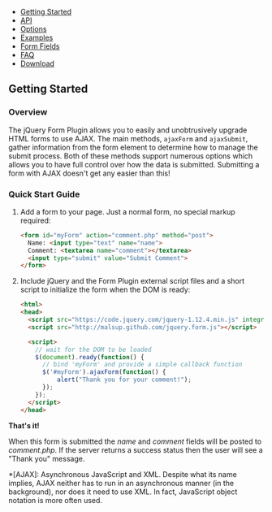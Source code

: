 ---
---

<div class="nav">
  <nav>
    <ul>
      <li class="active"><a href="/">Getting Started</a></li>
      <li><a href="http://malsup.com/jquery/form/#api">API</a></li>
      <li><a href="http://malsup.com/jquery/form/#options-object">Options</a></li>
      <li><a href="http://malsup.com/jquery/form/#ajaxForm">Examples</a></li>
      <li><a href="http://malsup.com/jquery/form/#fields">Form Fields</a></li>
      <li><a href="http://malsup.com/jquery/form/#faq">FAQ</a></li>
      <li><a href="{{ site.github.url }}#download">Download</a></li>
    </ul>
  </nav>
</div>

## Getting Started
### Overview
The jQuery Form Plugin allows you to easily and unobtrusively upgrade HTML forms to use AJAX. The main methods, `ajaxForm` and `ajaxSubmit`, gather information from the form element to determine how to manage the submit process. Both of these methods support numerous options which allows you to have full control over how the data is submitted. Submitting a form with AJAX doesn't get any easier than this!

### Quick Start Guide
1. Add a form to your page. Just a normal form, no special markup required:
    ```html
    <form id="myForm" action="comment.php" method="post">
      Name: <input type="text" name="name">
      Comment: <textarea name="comment"></textarea>
      <input type="submit" value="Submit Comment">
    </form>
    ```
2. Include jQuery and the Form Plugin external script files and a short script to initialize the form when the DOM is ready:
    ```html
    <html>
    <head>
      <script src="https://code.jquery.com/jquery-1.12.4.min.js" integrity="sha256-ZosEbRLbNQzLpnKIkEdrPv7lOy9C27hHQ+Xp8a4MxAQ=" crossorigin="anonymous"></script>
      <script src="http://malsup.github.com/jquery.form.js"></script>

      <script>
        // wait for the DOM to be loaded
        $(document).ready(function() {
          // bind 'myForm' and provide a simple callback function
          $('#myForm').ajaxForm(function() {
              alert("Thank you for your comment!");
          });
        });
      </script>
    </head>
    ```

**That's it!**

When this form is submitted the _name_ and _comment_ fields will be posted to _comment.php_. If the server returns a success status then the user will see a "Thank you" message.

*[AJAX]: Asynchronous JavaScript and XML. Despite what its name implies, AJAX neither has to run in an asynchronous manner (in the background), nor does it need to use XML. In fact, JavaScript object notation is more often used.
